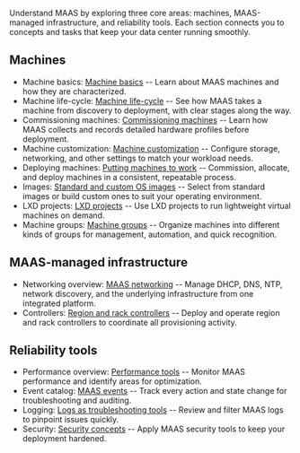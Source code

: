 Understand MAAS by exploring three core areas: machines, MAAS-managed infrastructure, and reliability tools.  Each section connects you to concepts and tasks that keep your data center running smoothly.

## Machines

* Machine basics: [Machine basics](https://canonical.com/maas/docs/about-machine-basics) -- Learn about MAAS machines and how they are characterized.
* Machine life-cycle: [Machine life-cycle](https://canonical.com/maas/docs/about-the-machine-life-cycle) -- See how MAAS takes a machine from discovery to deployment, with clear stages along the way.
* Commissioning machines: [Commissioning machines](https://canonical.com/maas/docs/about-commissioning-machines) -- Learn how MAAS collects and records detailed hardware profiles before deployment.
* Machine customization: [Machine customization](https://canonical.com/maas/docs/about-machine-customization) -- Configure storage, networking, and other settings to match your workload needs.
* Deploying machines: [Putting machines to work](https://canonical.com/maas/docs/about-deploying-machines) -- Commission, allocate, and deploy machines in a consistent, repeatable process.
* Images: [Standard and custom OS images](https://canonical.com/maas/docs/about-images) -- Select from standard images or build custom ones to suit your operating environment.
* LXD projects: [LXD projects](https://canonical.com/maas/docs/about-lxd-projects) -- Use LXD projects to run lightweight virtual machines on demand.
* Machine groups: [Machine groups](https://canonical.com/maas/docs/about-machine-groups) -- Organize machines into different kinds of groups for management, automation, and quick recognition.

## MAAS-managed infrastructure

* Networking overview: [MAAS networking](https://canonical.com/maas/docs/about-maas-networking) -- Manage DHCP, DNS, NTP, network discovery, and the underlying infrastructure from one integrated platform.
* Controllers: [Region and rack controllers](https://canonical.com/maas/docs/about-controllers) -- Deploy and operate region and rack controllers to coordinate all provisioning activity.

## Reliability tools

* Performance overview: [Performance tools](https://canonical.com/maas/docs/about-maas-performance) -- Monitor MAAS performance and identify areas for optimization.
* Event catalog: [MAAS events](https://canonical.com/maas/docs/about-maas-events) -- Track every action and state change for troubleshooting and auditing.
* Logging: [Logs as troubleshooting tools](https://canonical.com/maas/docs/about-maas-logging) -- Review and filter MAAS logs to pinpoint issues quickly.
* Security: [Security concepts](https://canonical.com/maas/docs/about-maas-security) -- Apply MAAS security tools to keep your deployment hardened.
